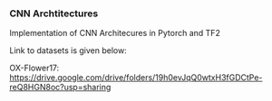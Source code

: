 ### CNN Archtitectures
Implementation of CNN Architecures in Pytorch and TF2


Link to datasets is given below:

OX-Flower17:   https://drive.google.com/drive/folders/19h0evJqQ0wtxH3fGDCtPe-reQ8HGN8oc?usp=sharing
